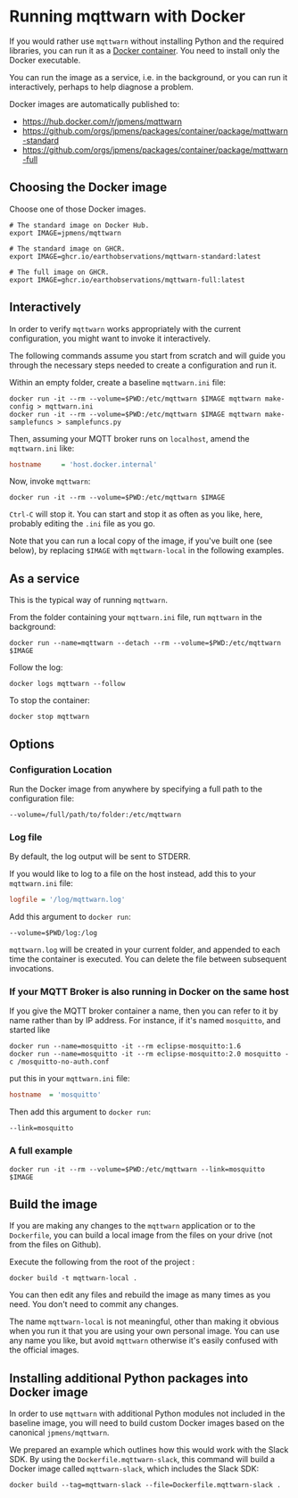 # Running mqttwarn with Docker

If you would rather use `mqttwarn` without installing Python and the
required libraries, you can run it as a [Docker container](https://www.docker.com/).
You need to install only the Docker executable.

You can run the image as a service, i.e. in the background, or you can 
run it interactively, perhaps to help diagnose a problem.

Docker images are automatically published to:

- https://hub.docker.com/r/jpmens/mqttwarn
- https://github.com/orgs/jpmens/packages/container/package/mqttwarn-standard
- https://github.com/orgs/jpmens/packages/container/package/mqttwarn-full

## Choosing the Docker image

Choose one of those Docker images.
```shell
# The standard image on Docker Hub.
export IMAGE=jpmens/mqttwarn

# The standard image on GHCR.
export IMAGE=ghcr.io/earthobservations/mqttwarn-standard:latest

# The full image on GHCR.
export IMAGE=ghcr.io/earthobservations/mqttwarn-full:latest
```

## Interactively

In order to verify `mqttwarn` works appropriately with the current
configuration, you might want to invoke it interactively.

The following commands assume you start from scratch and will guide you through
the necessary steps needed to create a configuration and run it.

Within an empty folder, create a baseline `mqttwarn.ini` file:
```shell
docker run -it --rm --volume=$PWD:/etc/mqttwarn $IMAGE mqttwarn make-config > mqttwarn.ini
docker run -it --rm --volume=$PWD:/etc/mqttwarn $IMAGE mqttwarn make-samplefuncs > samplefuncs.py
```

Then, assuming your MQTT broker runs on `localhost`, amend the `mqttwarn.ini` like:
```ini
hostname     = 'host.docker.internal'
```

Now, invoke `mqttwarn`:
```shell
docker run -it --rm --volume=$PWD:/etc/mqttwarn $IMAGE
```

`Ctrl-C` will stop it. You can start and stop it as often as you like, here,
probably editing the `.ini` file as you go.

Note that you can run a local copy of the image, if you've built one (see below),
by replacing `$IMAGE` with `mqttwarn-local` in the following examples.


## As a service

This is the typical way of running `mqttwarn`.

From the folder containing your `mqttwarn.ini` file, run `mqttwarn` in the
background:
```shell
docker run --name=mqttwarn --detach --rm --volume=$PWD:/etc/mqttwarn $IMAGE
```

Follow the log:
```shell
docker logs mqttwarn --follow
```

To stop the container:
```shell
docker stop mqttwarn
```


## Options

### Configuration Location

Run the Docker image from anywhere by specifying a full path to the
configuration file:
```shell
--volume=/full/path/to/folder:/etc/mqttwarn
```

### Log file

By default, the log output will be sent to STDERR.

If you would like to log to a file on the host instead, add this to your
`mqttwarn.ini` file:
```ini
logfile = '/log/mqttwarn.log'
```
Add this argument to `docker run`:
```shell
--volume=$PWD/log:/log
```

`mqttwarn.log` will be created in your current folder, and appended to each
time the container is executed. You can delete the file between subsequent
invocations.


### If your MQTT Broker is also running in Docker on the same host

If you give the MQTT broker container a name, then you can refer to it by name rather than by
IP address. For instance, if it's named `mosquitto`, and started like
```shell
docker run --name=mosquitto -it --rm eclipse-mosquitto:1.6
docker run --name=mosquitto -it --rm eclipse-mosquitto:2.0 mosquitto -c /mosquitto-no-auth.conf
```
put this in your `mqttwarn.ini` file:
```ini
hostname  = 'mosquitto'
```
Then add this argument to `docker run`:
```shell
--link=mosquitto
```


### A full example

```shell
docker run -it --rm --volume=$PWD:/etc/mqttwarn --link=mosquitto $IMAGE
```


## Build the image

If you are making any changes to the `mqttwarn` application or to the
`Dockerfile`, you can build a local image from the files on your drive (not
from the files on Github).

Execute the following from the root of the project :
```
docker build -t mqttwarn-local .
```

You can then edit any files and rebuild the image as many times as you need. 
You don't need to commit any changes.

The name `mqttwarn-local` is not meaningful, other than making it obvious when
you run it that you are using your own personal image. You can use any name you
like, but avoid `mqttwarn` otherwise it's easily confused with the official
images.


## Installing additional Python packages into Docker image

In order to use `mqttwarn` with additional Python modules not included in the
baseline image, you will need to build custom Docker images based on the
canonical `jpmens/mqttwarn`.

We prepared an example which outlines how this would work with the Slack SDK.
By using the `Dockerfile.mqttwarn-slack`, this command will build a Docker
image called `mqttwarn-slack`, which includes the Slack SDK:

```shell
docker build --tag=mqttwarn-slack --file=Dockerfile.mqttwarn-slack .
```
